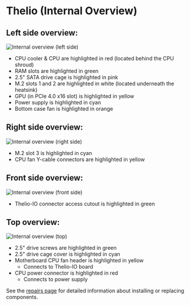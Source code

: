 # Thelio (Internal Overview)

## Left side overview:

![Internal overview (left side)](./img/components-left.webp)

- CPU cooler & CPU are highlighted in red (located behind the CPU shroud)
- RAM slots are highlighted in green
- 2.5" SATA drive cage is highlighted in pink
- M.2 slots 1 and 2 are highlighted in white (located underneath the heatsink)
- GPU (in PCIe 4.0 x16 slot) is highlighted in yellow
- Power supply is highlighted in cyan
- Bottom case fan is highlighted in orange

## Right side overview:

![Internal overview (right side)](./img/components-right.webp)

- M.2 slot 3 is highlighted in cyan
- CPU fan Y-cable connectors are highlighted in yellow

## Front side overview:

![Internal overview (front side)](./img/components-front.webp)

- Thelio-IO connector access cutout is highlighted in green

## Top overview:

![Internal overview (top)](./img/components-top.webp)

- 2.5" drive screws are highlighted in green
- 2.5" drive cage cover is highlighted in cyan
- Motherboard CPU fan header is highlighted in yellow
    - Connects to Thelio-IO board
- CPU power connector is highlighted in red
    - Connects to power supply

See the [repairs page](./repairs.md) for detailed information about installing or replacing components.
